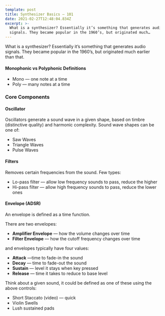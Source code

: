```yaml
---
template: post
title: Synthesizer Basics — 101
date: 2021-02-27T12:48:04.834Z
excerpt: >-
  What is a synthesizer? Essentially it’s something that generates audio
  signals. They became popular in the 1960’s, but originated much…
---
```

What is a synthesizer? Essentially it’s something that generates audio signals. They became popular in the 1960’s, but originated much earlier than that.

  

#### Monophonic vs Polyphonic Definitions

*   Mono — one note at a time
*   Poly — many notes at a time

### Core Components

#### Oscillator 

Oscillators generate a sound wave in a given shape, based on timbre (distinctive quality) and harmonic complexity. Sound wave shapes can be one of:

*   Saw Waves
*   Triangle Waves
*   Pulse Waves

#### Filters

Removes certain frequencies from the sound. Few types:

*   Lo-pass filter — allow low frequency sounds to pass, reduce the higher
*   Hi-pass filter — allow high frequency sounds to pass, reduce the lower ones

#### Envelope (ADSR)

An envelope is defined as a time function.

There are two envelopes:

*   **Amplifier Envelope** — how the volume changes over time
*   **Filter Envelope** — how the cutoff frequency changes over time

and envelopes typically have four values:

*   **Attack** —time to fade-in the sound
*   **Decay** — time to fade-out the sound
*   **Sustain** — level it stays when key pressed
*   **Release** — time it takes to reduce to base level

Think about a given sound, it could be defined as one of these using the above controls:

*   Short Staccato (video) — quick
*   Violin Swells
*   Lush sustained pads

